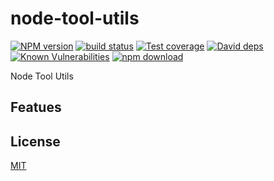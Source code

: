 # node-tool-utils

[![NPM version][npm-image]][npm-url]
[![build status][travis-image]][travis-url]
[![Test coverage][codecov-image]][codecov-url]
[![David deps][david-image]][david-url]
[![Known Vulnerabilities][snyk-image]][snyk-url]
[![npm download][download-image]][download-url]

[npm-image]: https://img.shields.io/npm/v/node-tool-utils.svg?style=flat-square
[npm-url]: https://npmjs.org/package/node-tool-utils
[travis-image]: https://img.shields.io/travis/hubcarl/node-tool-utils.svg?style=flat-square
[travis-url]: https://travis-ci.org/hubcarl/node-tool-utils
[codecov-image]: https://img.shields.io/codecov/c/github/hubcarl/node-tool-utils.svg?style=flat-square
[codecov-url]: https://codecov.io/github/hubcarl/node-tool-utils?branch=master
[david-image]: https://img.shields.io/david/hubcarl/node-tool-utils.svg?style=flat-square
[david-url]: https://david-dm.org/hubcarl/node-tool-utils
[snyk-image]: https://snyk.io/test/npm/node-tool-utils/badge.svg?style=flat-square
[snyk-url]: https://snyk.io/test/npm/node-tool-utils
[download-image]: https://img.shields.io/npm/dm/node-tool-utils.svg?style=flat-square
[download-url]: https://npmjs.org/package/node-tool-utils

Node Tool Utils

## Featues

## License

[MIT](LICENSE)
